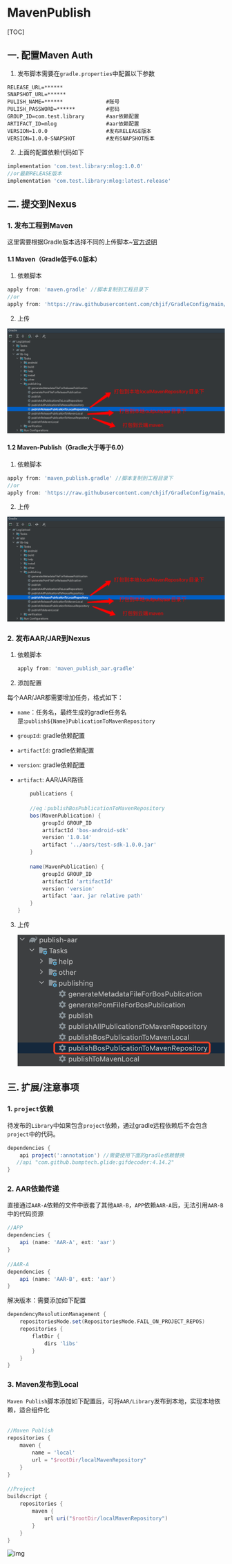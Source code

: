# MavenPublish

[TOC]

## 一. 配置Maven Auth

1. 发布脚本需要在`gradle.properties`中配置以下参数

```properties
RELEASE_URL=******
SNAPSHOT_URL=******
PULISH_NAME=******              #账号
PULISH_PASSWORD=******          #密码
GROUP_ID=com.test.library       #aar依赖配置
ARTIFACT_ID=mlog                #aar依赖配置
VERSION=1.0.0                   #发布RELEASE版本    
VERSION=1.0.0-SNAPSHOT          #发布SNAPSHOT版本
```

2. 上面的配置依赖代码如下

```gradle
implementation 'com.test.library:mlog:1.0.0'
//or最新RELEASE版本
implementation 'com.test.library:mlog:latest.release'
```



## 二. 提交到Nexus



### 1. 发布工程到Maven

这里需要根据Gradle版本选择不同的上传脚本~[官方说明](https://docs.gradle.org/current/userguide/upgrading_version_5.html#changes_6.0)



#### 1.1 Maven（Gradle低于6.0版本）

1. 依赖脚本

```groovy
apply from: 'maven.gradle' //脚本复制到工程目录下
//or
apply from: 'https://raw.githubusercontent.com/chjif/GradleConfig/main/gradle/maven.gradle'  //依赖远程脚本
```

2. 上传

![maven](./img/mavenPublish.png)



#### 1.2 Maven-Publish（Gradle大于等于6.0）

1. 依赖脚本

```groovy
apply from: 'maven_publish.gradle' //脚本复制到工程目录下
//or
apply from: 'https://raw.githubusercontent.com/chjif/GradleConfig/main/gradle/maven_publish.gradle'  //依赖远程脚本
```

2. 上传

![maven](./img/mavenPublish.png)



### 2. 发布AAR/JAR到Nexus

1. 依赖脚本

    ```groovy
    apply from: 'maven_publish_aar.gradle'
    ```

2. 添加配置

  每个AAR/JAR都需要增加任务，格式如下：

  * `name`：任务名，最终生成的gradle任务名是:`publish${Name}PublicationToMavenRepository`
  * `groupId`: gradle依赖配置
  * `artifactId`: gradle依赖配置
  * `version`: gradle依赖配置
  * `artifact`: AAR/JAR路径

      ```groovy
          publications {
        
          //eg：publishBosPublicationToMavenRepository
          bos(MavenPublication) {
              groupId GROUP_ID
              artifactId 'bos-android-sdk'
              version '1.0.14'
              artifact '../aars/test-sdk-1.0.0.jar'
          }
        
          name(MavenPublication) {
              groupId GROUP_ID
              artifactId 'artifactId'
              version 'version'
              artifact 'aar、jar relative path'
          }
      }
      ```

3. 上传

    ![img](img/publishAAR.png)



## 三. 扩展/注意事项

### 1. `project`依赖

待发布的`Library`中如果包含`project`依赖，通过gradle远程依赖后不会包含`project`中的代码。

```groovy
dependencies {
    api project(':annotation') //需要使用下面的gradle依赖替换
   //api "com.github.bumptech.glide:gifdecoder:4.14.2"
}
```

### 2. AAR依赖传递

直接通过`AAR-A`依赖的文件中嵌套了其他`AAR-B`，`APP`依赖`AAR-A`后，无法引用`AAR-B`中的代码资源

```groovy
//APP
dependencies {
    api (name: 'AAR-A', ext: 'aar')
}

//AAR-A
dependencies {
    api (name: 'AAR-B', ext: 'aar')
}
```

解决版本：需要添加如下配置
```groovy
dependencyResolutionManagement {
    repositoriesMode.set(RepositoriesMode.FAIL_ON_PROJECT_REPOS)
    repositories {
        flatDir {
            dirs 'libs'
        }
    }
}
```

### 3. Maven发布到Local

`Maven Publish`脚本添加如下配置后，可将`AAR/Library`发布到本地，实现本地依赖，适合组件化

```groovy

//Maven Publish
repositories {
    maven {
        name = 'local'
        url = "$rootDir/localMavenRepository"
    }
}

//Project
buildscript {
    repositories {
        maven {
            url uri("$rootDir/localMavenRepository")
        }
    }
}
```


![img](img/mavendepen.png)
